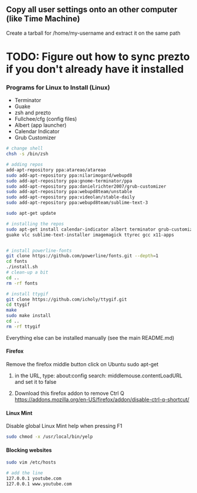 ## Copy all user settings onto an other computer (like Time Machine)
Create a tarball for /home/my-username and extract it on the same path

# TODO: Figure out how to sync prezto if you don't already have it installed

### Programs for Linux to Install (Linux)
- Terminator
- Guake
- zsh and prezto 
- Fullchee/cfg (config files)
- Albert (app launcher)
- Calendar Indicator
- Grub Customizer

```bash
# change shell
chsh -s /bin/zsh

# adding repos
add-apt-repository ppa:atareao/atareao
sudo add-apt-repository ppa:nilarimogard/webupd8
sudo add-apt-repository ppa:gnome-terminator/ppa
sudo add-apt-repository ppa:danielrichter2007/grub-customizer
sudo add-apt-repository ppa:webupd8team/unstable
sudo add-apt-repository ppa:videolan/stable-daily
sudo add-apt-repository ppa:webupd8team/sublime-text-3

sudo apt-get update

# installing the repos
sudo apt-get install calendar-indicator albert terminator grub-customizer \
guake vlc sublime-text-installer imagemagick ttyrec gcc x11-apps


# install powerline-fonts
git clone https://github.com/powerline/fonts.git --depth=1
cd fonts
./install.sh
# clean-up a bit
cd ..
rm -rf fonts

# install ttygif
git clone https://github.com/icholy/ttygif.git
cd ttygif
make
sudo make install
cd ..
rm -rf ttygif
```

Everything else can be installed manually (see the main README.md)

#### Firefox
Remove the firefox middle button click on Ubuntu
sudo apt-get <package1> <package2>

1) in the URL, type: about:config
search: middlemouse.contentLoadURL
and set it to false

2) Download this firefox addon to remove Ctrl Q
https://addons.mozilla.org/en-US/firefox/addon/disable-ctrl-q-shortcut/

#### Linux Mint
Disable global Linux Mint help when pressing F1
```bash 
sudo chmod -x /usr/local/bin/yelp
```

#### Blocking websites
```bash
sudo vim /etc/hosts

# add the line
127.0.0.1 youtube.com
127.0.0.1 www.youtube.com
```

